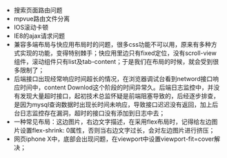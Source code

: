 + 搜索页面路由问题
+ mpvue路由文件分离
+ IOS滚动卡顿
+ IE8的ajax请求问题
+ 兼容多端布局与快应用布局时的问题，很多css功能不可以用，原来有多种方式实现的功能，变得特别棘手；快应用里边只有fixed定位，没有scroll-view组件，滚动组件只有list及tab-content；于是我们在布局的时候，就会受到很多限制了；
+ 后端接口出现经常响应时间超长的情况，在浏览器调试台看到netword接口响应时间中，content Downlod这个阶段的时间异常久。后端日志监控中，并没有发现大量超时接口，起初技术总监怀疑是前端阻塞导致的，后经逐步排查，是因为mysql查询数据时出现长时间未响应，导致接口迟迟没有返回，加上后台日志监控存在漏洞，超时的接口没有添加到日志中去；
+ 一种常见布局：这边图片，右边文字描述，在采用flex布局时，记得给左边图片设置flex-shrink: 0属性，否则当右边文字过长，会对左边图片进行挤压；
+ 网页iphone X中，底部会出现问题，在viewport中设置viewport-fit=cover解决；
